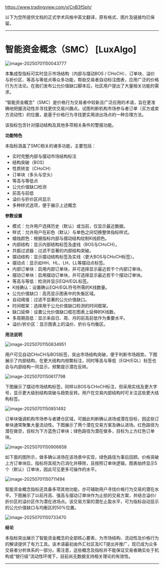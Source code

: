 https://www.tradingview.com/v/CnB3fSph/


以下为您所提供文档的正式学术风格中英文翻译，原有格式、图片及链接均已保留。

---

# 智能资金概念（SMC） [LuxAlgo]

![image-20250701150043777](https://pkuxiaohou.oss-cn-beijing.aliyuncs.com/img/202507011500847.png)

本集成型指标可实时显示市场结构（内部与摆动BOS / CHoCH）、订单块、溢价与折价区、等高与等低点等众多功能，帮助交易者自动标注图表，应用广泛的价格行为方法论。在我们发布公允价值缺口脚本后，社区用户提出了大量相关功能的需求。

“智能资金概念”（SMC）是价格行为交易者中较新且广泛应用的术语，旨在更准确地把握流动性并寻找更优交易兴趣点。试图判断机构市场参与者订单（买方或卖方流动性）的位置，是基于价格行为寻找更实用进出场点的一种合理方法。

该指标包含针对摆动结构及其他多项相关条件的警报功能。

**功能特色**

本指标涵盖了SMC相关的诸多功能，主要包括：

- 实时完整内部与摆动市场结构标注
- 结构突破（BOS）
- 性质转变（CHoCH）
- 订单块（多头与空头）
- 等高与等低点
- 公允价值缺口检测
- 前高与前低
- 溢价与折价区间显示
- 多种样式选项，便于展示上述概念

**参数设置**

- 模式：允许用户选择历史（默认）或当前，仅显示最近数据。
- 样式：允许用户在彩色（默认）与单色之间切换整体指标样式。
- 蜡烛颜色：根据指标内部与摆动结构绘制K线颜色。
- 内部结构：显示内部结构标签及虚线（BOS与CHoCH）。
- 共振过滤器：过滤不显著的内部结构突破。
- 摆动结构：显示摆动结构标签及实线（更大BOS与CHoCH标签）。
- 摆动点：显示如HH、HL、LH、LL等摆动点标签。
- 内部订单块：启用内部订单块，并可选择显示最近若干个内部订单块。
- 摆动订单块：启用摆动订单块，并可选择显示最近若干个摆动订单块。
- 等高与等低：检测并显示EQH/EQL标签。
- K线确认：设置确认EQH/EQL符号所需的K线数量。
- 公允价值缺口：高亮显示图表中的失衡区域。
- 自动阈值：过滤不显著的公允价值缺口。
- 时间框架：选择用于公允价值缺口检测的时间框架。
- 缺口延伸：设置公允价值缺口框在图表上延伸的K线数。
- 多周期高低：显示来自日、周、月的前高前低作为重要水平。
- 溢价/折价区：显示图表上的溢价、折价与均衡区。

**用法说明**

![image-20250701150834951](https://pkuxiaohou.oss-cn-beijing.aliyuncs.com/img/202507011508015.png)

用户可见自动CHoCH与BOS标签，突出市场结构突破，便于判断市场趋势。下图展示了内部结构，在更大结构内频繁标注，同时等高与等低（EQH/EQL）标签也会与内部结构一同显示，频繁提示潜在反转。

![image-20250701150617798](https://pkuxiaohou.oss-cn-beijing.aliyuncs.com/img/202507011506865.png)

下图展示了摆动市场结构标签，同样以BOS与CHoCH标注，但采用实线及更大字号，显示更大级别结构突破与趋势反转。用户在交易内部结构时可关注这些更大结构标签。

![image-20250701150851492](https://pkuxiaohou.oss-cn-beijing.aliyuncs.com/img/202507011508566.png)

订单块强调机构市场参与者建仓区域，可据此判断确认进场或潜在目标，因这些订单块通常聚集大量流动性。下图展示了两个潜在交易方案及确认进场。红色路径为潜在做空，目标为下方蓝色订单块；绿色路径为潜在做多，目标为上方红色订单块。

![image-20250701150906658](https://pkuxiaohou.oss-cn-beijing.aliyuncs.com/img/202507011509729.png)

如下面的图所示，做多确认进场在该场景中实现，绿色路径为事后回顾。价格突破上方订单块后，指标将其视为已消化并移除，且按照订单块逻辑，图表始终显示5个（默认）订单块，因此可见更多可操作的水平。

![image-20250701150711494](https://pkuxiaohou.oss-cn-beijing.aliyuncs.com/img/202507011507567.png)

智能资金概念指标还具备多项其他功能，亦可辅助用户寻找价格行为交易的潜在水平。下图展示了以前月高、强高与摆动订单块作为止损的交易方案，并结合溢价/折价区的溢价区作为潜在进场点。该交易方案的潜在止盈水平，可为指标自动显示的公允价值缺口与均衡区的50%位置。

![image-20250701150733470](https://pkuxiaohou.oss-cn-beijing.aliyuncs.com/img/202507011507541.png)

**结论**

本指标突出展示了智能资金概念的全部核心要素，为市场结构、流动性及价格行为的解读提供了有力工具。该术语最初由外汇社区及ICT提出并推广，现已成为众多交易者分析体系的一部分。需注意，这些概念及指标并不能保证交易者确实处于机构或“银行级”流动性环境下，目前尚无数据支持相关理论的有效性。

---







































